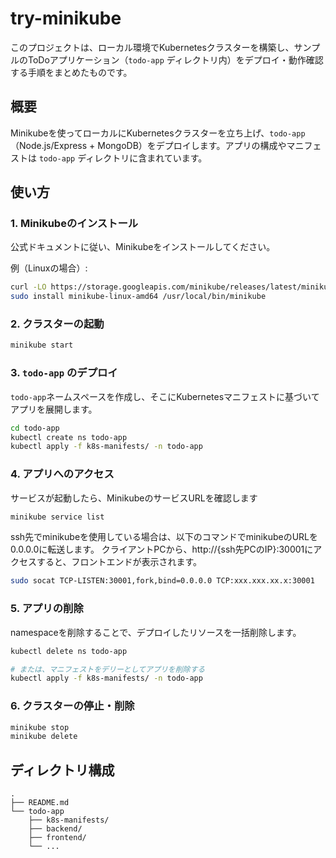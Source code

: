 # try-minikube

このプロジェクトは、ローカル環境でKubernetesクラスターを構築し、サンプルのToDoアプリケーション（`todo-app` ディレクトリ内）をデプロイ・動作確認する手順をまとめたものです。

## 概要

Minikubeを使ってローカルにKubernetesクラスターを立ち上げ、`todo-app`（Node.js/Express + MongoDB）をデプロイします。アプリの構成やマニフェストは `todo-app` ディレクトリに含まれています。

## 使い方

### 1. Minikubeのインストール

公式ドキュメントに従い、Minikubeをインストールしてください。

例（Linuxの場合）:

```sh
curl -LO https://storage.googleapis.com/minikube/releases/latest/minikube-linux-amd64
sudo install minikube-linux-amd64 /usr/local/bin/minikube
```

### 2. クラスターの起動

```sh
minikube start
```

### 3. `todo-app` のデプロイ

`todo-app`ネームスペースを作成し、そこにKubernetesマニフェストに基づいてアプリを展開します。

```sh
cd todo-app
kubectl create ns todo-app 
kubectl apply -f k8s-manifests/ -n todo-app
```

### 4. アプリへのアクセス

サービスが起動したら、MinikubeのサービスURLを確認します

```sh
minikube service list
```

ssh先でminikubeを使用している場合は、以下のコマンドでminikubeのURLを0.0.0.0に転送します。
クライアントPCから、http://{ssh先PCのIP}:30001にアクセスすると、フロントエンドが表示されます。
```sh
sudo socat TCP-LISTEN:30001,fork,bind=0.0.0.0 TCP:xxx.xxx.xx.x:30001
```

### 5. アプリの削除

namespaceを削除することで、デプロイしたリソースを一括削除します。

```sh
kubectl delete ns todo-app

# または、マニフェストをデリーとしてアプリを削除する
kubectl apply -f k8s-manifests/ -n todo-app
```

### 6. クラスターの停止・削除

```sh
minikube stop
minikube delete
```

## ディレクトリ構成

```
.
├── README.md
└── todo-app
    ├── k8s-manifests/
    ├── backend/
    ├── frontend/
    └── ...
```
